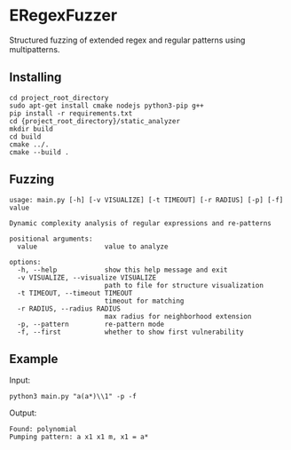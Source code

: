 # ERegexFuzzer

Structured fuzzing of extended regex and regular patterns using multipatterns.

## Installing
```
cd project_root_directory
sudo apt-get install cmake nodejs python3-pip g++
pip install -r requirements.txt
cd {project_root_directory}/static_analyzer
mkdir build
cd build
cmake ../.
cmake --build .
```

## Fuzzing
```
usage: main.py [-h] [-v VISUALIZE] [-t TIMEOUT] [-r RADIUS] [-p] [-f] value

Dynamic complexity analysis of regular expressions and re-patterns

positional arguments:
  value                 value to analyze

options:
  -h, --help            show this help message and exit
  -v VISUALIZE, --visualize VISUALIZE
                        path to file for structure visualization
  -t TIMEOUT, --timeout TIMEOUT
                        timeout for matching
  -r RADIUS, --radius RADIUS
                        max radius for neighborhood extension
  -p, --pattern         re-pattern mode
  -f, --first           whether to show first vulnerability
```

## Example
Input:
```
python3 main.py "a(a*)\\1" -p -f
```
Output:
```
Found: polynomial
Pumping pattern: a x1 x1 m, x1 = a*
```